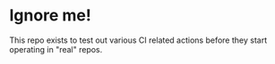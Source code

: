 # Ignore me!

This repo exists to test out various CI related actions before they start operating in "real" repos.

<!--

ponylang/action-testing@0.63.0

corral add github.com/ponylang/action-testing.git --version 0.63.0

corral add github.com/ponylang/action-testing.git -v 0.63.0

docker://ponylang/action-testing:0.63.0

docker://ghcr.io/ponylang/action-testing:0.63.0

foo

-->
